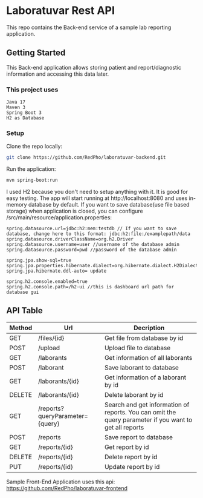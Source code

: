 # Laboratuvar Rest API

This repo contains the Back-end service of a sample lab reporting application.

## Getting Started

This Back-end application allows storing patient and report/diagnostic information and accessing this data later.

### This project uses
```
Java 17
Maven 3
Spring Boot 3
H2 as Database
```

### Setup

Clone the repo locally:
```bash
git clone https://github.com/RedPho/laboratuvar-backend.git
```

Run the application:
```bash
mvn spring-boot:run
```

I used H2 because you don't need to setup anything with it. It is good for easy testing.
The app will start running at http://localhost:8080 and uses in-memory database by default. 
If you want to save database(use file based storage) when application is closed, you can configure /src/main/resource/application.properties:
```
spring.datasource.url=jdbc:h2:mem:testdb // If you want to save database, change here to this format: jdbc:h2:file:/examplepath/data
spring.datasource.driverClassName=org.h2.Driver
spring.datasource.username=user //username of the database admin
spring.datasource.password=pwd //password of the database admin

spring.jpa.show-sql=true
spring.jpa.properties.hibernate.dialect=org.hibernate.dialect.H2Dialect
spring.jpa.hibernate.ddl-auto= update

spring.h2.console.enabled=true
spring.h2.console.path=/h2-ui //this is dashboard url path for database gui
```

## API Table
| Method | Url                           | Decription                                                                                             |
|--------|-------------------------------|--------------------------------------------------------------------------------------------------------|
| GET    | /files/{id}                   | Get file from database by id                                                                           |
| POST   | /upload                       | Upload file to database                                                                                |
| GET    | /laborants                    | Get information of all laborants                                                                       |
| POST   | /laborant                     | Save laborant to database                                                                              |
| GET    | /laborants/{id}               | Get information of a laborant by id                                                                    |
| DELETE | /laborants/{id}               | Delete laborant by id                                                                                  |
| GET    | /reports?queryParameter={query} | Search and get information of reports. You can omit the query parameter if you want to get all reports |
| POST   | /reports                | Save report to database                                                                                |
| GET    | /reports/{id}                | Get report by id                                                                                       |
| DELETE | /reports/{id}                | Delete report by id                                                                                    |
| PUT    | /reports/{id}              | Update report by id                                                                                    |

Sample Front-End Application uses this api: https://github.com/RedPho/laboratuvar-frontend